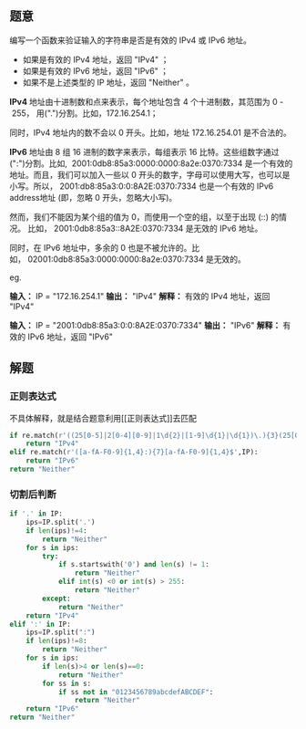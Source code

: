 ## 题意

编写一个函数来验证输入的字符串是否是有效的 IPv4 或 IPv6 地址。

- 如果是有效的 IPv4 地址，返回 "IPv4" ；
- 如果是有效的 IPv6 地址，返回 "IPv6" ；
- 如果不是上述类型的 IP 地址，返回 "Neither" 。


**IPv4** 地址由十进制数和点来表示，每个地址包含 4 个十进制数，其范围为 0 - 255， 用(".")分割。比如，172.16.254.1；

同时，IPv4 地址内的数不会以 0 开头。比如，地址 172.16.254.01 是不合法的。

**IPv6** 地址由 8 组 16 进制的数字来表示，每组表示 16 比特。这些组数字通过 (":")分割。比如,  2001:0db8:85a3:0000:0000:8a2e:0370:7334 是一个有效的地址。而且，我们可以加入一些以 0 开头的数字，字母可以使用大写，也可以是小写。所以， 2001:db8:85a3:0:0:8A2E:0370:7334 也是一个有效的 IPv6 address地址 (即，忽略 0 开头，忽略大小写)。

然而，我们不能因为某个组的值为 0，而使用一个空的组，以至于出现 (::) 的情况。 比如， 2001:0db8:85a3::8A2E:0370:7334 是无效的 IPv6 地址。

同时，在 IPv6 地址中，多余的 0 也是不被允许的。比如， 02001:0db8:85a3:0000:0000:8a2e:0370:7334 是无效的。

eg. 

**输入：** IP = "172.16.254.1"
**输出：** "IPv4"
**解释：** 有效的 IPv4 地址，返回 "IPv4"

**输入：** IP = "2001:0db8:85a3:0:0:8A2E:0370:7334"
**输出：** "IPv6"
**解释：** 有效的 IPv6 地址，返回 "IPv6"

## 解题

### 正则表达式

不具体解释，就是结合题意利用[[正则表达式]]去匹配

```python
if re.match(r'((25[0-5]|2[0-4][0-9]|1\d{2}|[1-9]\d{1}|\d{1})\.){3}(25[0-5]|2[0-4][0-9]|1\d{2}|[1-9]\d{1}|\d{1})$',IP):
	return "IPv4"
elif re.match(r'([a-fA-F0-9]{1,4}:){7}[a-fA-F0-9]{1,4}$',IP):
	return "IPv6"
return "Neither"
```

### 切割后判断

```python
if '.' in IP:
	ips=IP.split('.')
	if len(ips)!=4:
		return "Neither"
	for s in ips:
		try:
			if s.startswith('0') and len(s) != 1:
				return "Neither" 
			elif int(s) <0 or int(s) > 255:
				return "Neither"
		except:
			return "Neither"
	return "IPv4"
elif ':' in IP:
	ips=IP.split(":")
	if len(ips)!=8:
		return "Neither"
	for s in ips:
		if len(s)>4 or len(s)==0:
			return "Neither"
		for ss in s:
			if ss not in "0123456789abcdefABCDEF":
				return "Neither"
	return "IPv6"
return "Neither"
```